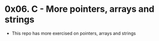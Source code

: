 # 0x06. C - More pointers, arrays and strings

- This repo has more exercised on pointers, arrays and strings

